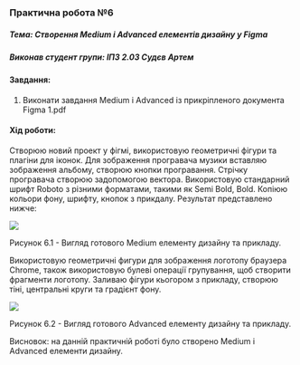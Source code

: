 ### Практична робота №6

##### Тема: Створення Medium і Advanced елементів дизайну у Figma

##### Виконав студент групи: ІПЗ 2.03 Судєв Артем

#### Завдання:
1. Виконати завдання Medium і Advanced із прикріпленого документа Figma 1.pdf

#### Хід роботи:
Створюю новий проект у фігмі, використовую геометричні фігури та плагіни для іконок. Для зображення програвача музики вставляю зображення альбому, створюю кнопки програвання. Стрічку програвача створюю задопомогою вектора. Використовую стандарний шрифт Roboto з різними форматами, такими як Semi Bold, Bold. Копіюю кольори фону, шрифту, кнопок з прикдалу. Результат представлено нижче:

![](https://github.com/Dv4c/design/blob/main/workshop_6/1.png?raw=true)

Рисунок 6.1 - Вигляд готового Medium елементу дизайну та прикладу.

Використовую геометричні фигури для зображення логотопу браузера Chrome, також використовую булеві операції групування, щоб створити фрагменти логотопу. Заливаю фігури кьогором з прикладу, створюю тіні, центральні круги та градієнт фону. 

![](https://github.com/Dv4c/design/blob/main/workshop_6/2.png?raw=true)

Рисунок 6.2 - Вигляд готового Advanced елементу дизайну та прикладу.

Висновок: на данній практичній роботі було створено Medium і Advanced елементи дизайну. 